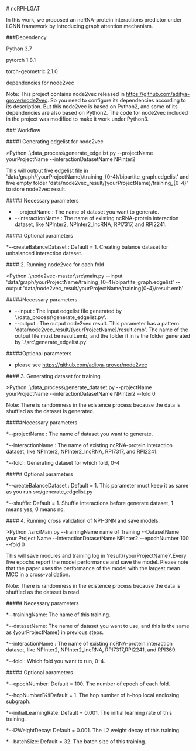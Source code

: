 ﻿\# ncRPI-LGAT

In this work, we proposed an  ncRNA-protein interactions predictor under LGNN framework by introducing graph attention mechanism.

###Dependency

Python 3.7

pytorch 1.8.1

torch-geometric 2.1.0

dependencies for node2vec

Note: This project contains node2vec released in https://github.com/aditya-grover/node2vec. So you need to configure its dependencies according to its description. But this node2vec is based on Python2, and some of its dependencies are also based on Python2. The code for node2vec included in the project was modified to make it work under Python3.

\### Workflow

####1.Generating edgelist for node2vec

\>Python .\data\_process\generate\_edgelist.py --projectName yourProjectName --interactionDatasetName NPInter2

This will output five edgelist file in 'data/graph/{yourProjectName}/training\_{0-4}/bipartite\_graph.edgelist' and five empty folder 'data/node2vec\_result/{yourProjectName}/training\_{0-4}' to store node2vec result.

\##### Necessary parameters

* --projectName : The name of dataset you want to generate.
* --interactionName : The name of existing ncRNA-protein interaction dataset, like NPInter2, NPInter2\_lncRNA, RPI7317, and RPI2241.

\##### Optional parameters

\*--createBalanceDataset : Default = 1. Creating balance dataset for unbalanced interaction dataset.

\#### 2. Running node2vec for each fold

\>Python .\node2vec-master\src\main.py --input 'data/graph/yourProjectName/training\_{0-4}/bipartite\_graph.edgelist' --output 'data/node2vec\_result/yourProjectName/training{0-4}/result.emb'

#####Necessary parameters

* --input : The input edgelist file generated by '.\data\_process\generate\_edgelist.py'.
* --output : The output node2vec result. This parameter has a pattern: 'data/node2vec\_result/{yourProjectName}/result.emb'. The name of the output file must be result.emb, and the folder it in is the folder generated by '.\src\generate\_edgelist.py'

#####Optional parameters

* please see https://github.com/aditya-grover/node2vec

\#### 3. Generating dataset for training

\>Python .\data\_process\generate\_dataset.py --projectName yourProjectName --interactionDatasetName NPInter2 --fold 0

Note: There is randomness in the existence process because the data is shuffled as the dataset is generated.

#####Necessary parameters

\*--projectName : The name of dataset you want to generate.

\*--interactionName : The name of existing ncRNA-protein interaction dataset, like NPInter2, NPInter2\_lncRNA, RPI7317, and RPI2241.

\*--fold : Generating dataset for which fold, 0-4

\##### Optional parameters

\*--createBalanceDataset : Default = 1. This parameter must keep it as same as you run src/generate\_edgelist.py

\*--shuffle: Default = 1. Shuffle interactions before generate dataset, 1 means yes, 0 means no.

\#### 4. Running cross validation of NPI-GNN and save models.

\>Python .\src\Main.py --trainingName name of Training --DatasetName your Project Name --interactionDatasetName NPInter2 --epochNumber 100 --fold 0

This will save modules and training log in 'result/{yourProjectName}'.Every five epochs report the model performance and save the model. Please note that the paper uses the performance of the model with the largest mean MCC in a cross-validation.

Note: There is randomness in the existence process because the data is shuffled as the dataset is read.


\##### Necessary parameters

\*--trainingName: The name of this training.

\*--datasetName: The name of dataset you want to use, and this is the same as {yourProjectName} in previous steps.

\*--interactionName : The name of existing ncRNA-protein interaction dataset, like NPInter2, NPInter2\_lncRNA, RPI7317,RPI2241, and RPI369.

\*--fold : Which fold you want to run, 0-4.

\##### Optional parameters

\*--epochNumber: Default = 100. The number of epoch of each fold.

\*--hopNumberï¼šDefault = 1. The hop number of h-hop local enclosing subgraph.

\*--initialLearningRate: Default = 0.001. The initial learning rate of this training.

\*--l2WeightDecay: Default = 0.001. The L2 weight decay of this training.

\*--batchSize: Default = 32. The batch size of this training.


